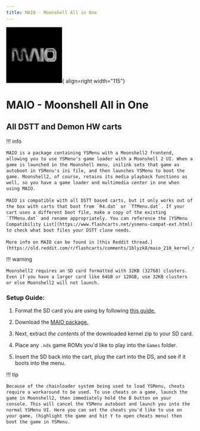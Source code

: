```yaml
---
title: MAIO - Moonshell All in One
---
```


![MAIO](../images/MAIO.png){ align=right width="115"}
# MAIO - Moonshell All in One
## All DSTT and Demon HW carts

!!! info

    MAIO is a package containing YSMenu with a Moonshell2 frontend, allowing you to use YSMenu's game loader with a Moonshell 2 UI. When a game is launched in the Moonshell menu, inilink sets that game as autoboot in YSMenu's ini file, and then launches YSMenu to boot the game. Moonshell2, of course, retains its media playback functions as well, so you have a game loader and multimedia center in one when using MAIO.
    
    MAIO is compatible with all DSTT based carts, but it only works out of the box with carts that boot from `R4.dat` or `TTMenu.dat`. If your cart uses a different boot file, make a copy of the existing `TTMenu.dat` and rename appropriately. You can reference the [YSMenu Compatibility List](https://www.flashcarts.net/ysmenu-compat-ext.html) to check what boot files your DSTT clone needs.

    More info on MAIO can be found in [this Reddit thread.](https://old.reddit.com/r/flashcarts/comments/1blyzk8/maio_210_kernel_moonshell_210_and_xenon_ysloader/)

!!! warning

    Moonshell2 requires an SD card formatted with 32KB (32768) clusters. Even if you have a larger card like 64GB or 128GB, use 32KB clusters or else Moonshell2 will not launch.

### Setup Guide:

1. Format the SD card you are using by following [this guide.](https://wiki.hacks.guide/wiki/Formatting_an_SD_card)

1. Download the [MAIO package.](https://github.com/Sanrax/YSMenu-Custom-Packages/releases/download/v7.06/MAIO_v2.10_DEMON.zip)

1. Next, extract *the contents* of the downloaded kernel zip to your SD card.

1. Place any `.nds` game ROMs you'd like to play into the `Games` folder.

1. Insert the SD back into the cart, plug the cart into the DS, and see if it boots into the menu.

!!! tip

    Because of the chainloader system being used to load YSMenu, cheats require a workaround to be used. To use cheats on a game, launch the game in Moonshell2, then immediately hold the B button on your console. This will cancel the YSMenu autoboot and launch you into the normal YSMenu UI. Here you can set the cheats you'd like to use on your game, (highlight the game and hit Y to open cheats menu) then boot the game in YSMenu.